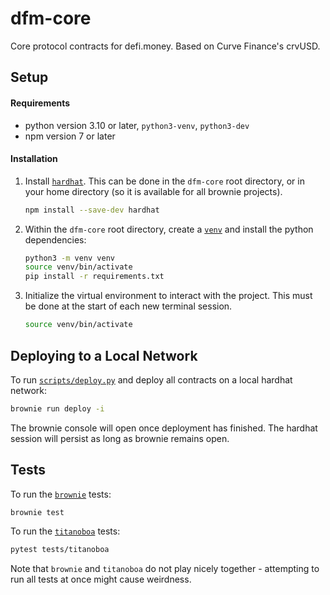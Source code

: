 # dfm-core

Core protocol contracts for defi.money. Based on Curve Finance's crvUSD.

## Setup

#### Requirements

- python version 3.10 or later, `python3-venv`, `python3-dev`
- npm version 7 or later

#### Installation

1. Install [`hardhat`](https://github.com/NomicFoundation/hardhat). This can be done in the `dfm-core` root directory, or in your home directory (so it is available for all brownie projects).

   ```bash
   npm install --save-dev hardhat
   ```

2. Within the `dfm-core` root directory, create a [`venv`](https://docs.python.org/3/library/venv.html) and install the python dependencies:

   ```bash
   python3 -m venv venv
   source venv/bin/activate
   pip install -r requirements.txt
   ```

3. Initialize the virtual environment to interact with the project. This must be done at the start of each new terminal session.

   ```bash
   source venv/bin/activate
   ```

## Deploying to a Local Network

To run [`scripts/deploy.py`](scripts/deploy.py) and deploy all contracts on a local hardhat network:

```bash
brownie run deploy -i
```

The brownie console will open once deployment has finished. The hardhat session will persist as long as brownie remains open.

## Tests

To run the [`brownie`](https://github.com/eth-brownie/brownie) tests:

```bash
brownie test
```

To run the [`titanoboa`](https://github.com/vyperlang/titanoboa) tests:

```bash
pytest tests/titanoboa
```

Note that `brownie` and `titanoboa` do not play nicely together - attempting to run all tests at once might cause weirdness.
